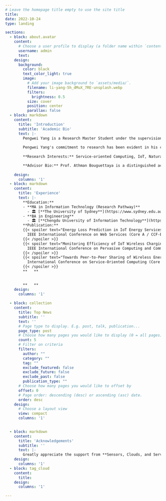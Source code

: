 ```yaml
---
# Leave the homepage title empty to use the site title
title:
date: 2022-10-24
type: landing

sections:
  - block: about.avatar
    content:
      # Choose a user profile to display (a folder name within `content/authors/`)
      username: admin
      text: 
    design:
      background:
        color: black
        text_color_light: true
        image:
          # Add your image background to `assets/media/`.
          filename: li-yang-5h_dMuX_7RE-unsplash.webp
          filters:
            brightness: 0.5
          size: cover
          position: center
          parallax: false
  - block: markdown
    content:
      title: 'Introduction'
      subtitle: 'Academic Bio'
      text: |-
        Pengwei Yang is a Research Master Student under the supervision of Prof. Athman Bouguettaya in the School of Computer Science at the University of Sydney, with a strong interdisciplinary background in Computer Science and Electronic Information Science. As a researcher in the Sensors, Clouds, and Services Lab at the University of Sydney, Pengwei's work explores various facets of computer science, including Crowdsourcing, Service Computing, Deep Learning, and Trustworthy Machine Learning. 
        
        Pengwei Yang's commitment to research has been evident in his contributions to the field. He has successfully published a demo paper at the International Conference on Service-Oriented Computing (ICSOC, Core A) and another demo paper at the IEEE International Conference on Pervasive Computing and Communications (PerCom, Core A*). Furthermore, Pengwei has a full research paper accepted by the IEEE International Conference on Web Services (ICWS, Core A), which is a significant achievement in his field of research. He is currently planning to expand upon his research and submit an extended version to the IEEE Transactions on Services Computing (TSC), a prestigious journal in the area of service computing. Pengwei Yang's academic journey reflects his passion for computer science and a dedication to making an impact in his field.
        
        **Research Interests:** Service-oriented Computing, IoT, Natural Language Processing, Deep Learning, Trustworthy Machine Learning

        **Advisor Bio:** Prof. Athman Bouguettaya is a distinguished academic in the field of computer science. He is Professor and former Head of School of Computer Science at The University of Sydney, NSW, Australia. He was previously Professor and Head of School of Computer Science and Information Technology at RMIT University, Melbourne, Australia and Science Leader in Service Computing at CSIRO ICT Centre, Canberra. Australia. His impressive accomplishments as a scholar and researcher have garnered him various prestigious awards and designations, such as IEEE Fellow, IEEE Computer Society Distinguished Scientist, ACM Distinguished Scientist, ACM Distinguished Speaker, and WISE Fellow. He is serving as the Vice-Chair of the 2023 IEEE Computer Society Fellow Evaluating Committee.
        
    design:
      columns: '1'
  - block: markdown
    content:
      title: 'Experience'
      text: |-
        **Education:**
        - **MA in Information Technology (Research Pathway)**
          - 🏛 [**The University of Sydney**](https://www.sydney.edu.au/)
        - **BA in Engineering**
          - 🏛 [**Chengdu University of Information Technology**](https://open.ieee.org/partners/chengdu-university-of-information-technology/)
        **Publication:**
        {{< spoiler text="Energy Loss Prediction in IoT Energy Services" >}}
          IEEE International Conference on Web Services (Core A / CCF-B Conference)
        {{< /spoiler >}}
        {{< spoiler text="Monitoring Efficiency of IoT Wireless Charging" >}}
          IEEE International Conference on Pervasive Computing and Communications (Core A* / CCF-B Conference)
        {{< /spoiler >}}
        {{< spoiler text="Towards Peer-to-Peer Sharing of Wireless Energy Services" >}}
          International Conference on Service-Oriented Computing (Core A / CCF-B Conference)
        {{< /spoiler >}}
        **   **

        
        **   ** 
    design:
      columns: '1'
  
  - block: collection
    content:
      title: Top News
      subtitle: ''
      text: ''
      # Page type to display. E.g. post, talk, publication...
      page_type: post
      # Choose how many pages you would like to display (0 = all pages)
      count: 5
      # Filter on criteria
      filters:
        author: ""
        category: ""
        tag: ""
        exclude_featured: false
        exclude_future: false
        exclude_past: false
        publication_type: ""
      # Choose how many pages you would like to offset by
      offset: 0
      # Page order: descending (desc) or ascending (asc) date.
      order: desc
    design:
      # Choose a layout view
      view: compact
      columns: '1'

          
  - block: markdown
    content:
      title: 'Acknowledgements'
      subtitle: ''
      text: |-
        Greatly appreciate the support from **Sensors, Clouds, and Services Lab**, **Australian Research Council**, **IEEE Computer Society**, and **Commonwealth Scientific and Industrial Research Organisation**. The statements made herein are solely the responsibility of the author.       
    design:
      columns: '1'
  - block: tag_cloud
    content:
      title: 
    design:
      columns: '1'

---
```

